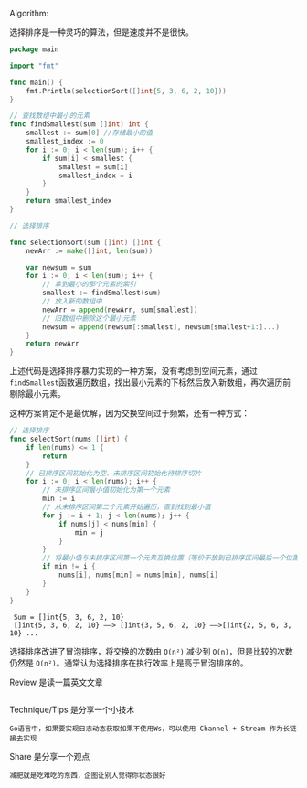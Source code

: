 Algorithm:

选择排序是一种灵巧的算法，但是速度并不是很快。

```go
package main

import "fmt"

func main() {
	fmt.Println(selectionSort([]int{5, 3, 6, 2, 10}))
}

// 查找数组中最小的元素
func findSmallest(sum []int) int {
	smallest := sum[0] //存储最小的值
	smallest_index := 0
	for i := 0; i < len(sum); i++ {
		if sum[i] < smallest {
			smallest = sum[i]
			smallest_index = i
		}
	}
	return smallest_index
}

// 选择排序

func selectionSort(sum []int) []int {
	newArr := make([]int, len(sum))

	var newsum = sum
	for i := 0; i < len(sum); i++ {
		// 拿到最小的那个元素的索引
		smallest := findSmallest(sum)
		// 放入新的数组中
		newArr = append(newArr, sum[smallest])
		// 旧数组中删除这个最小元素
		newsum = append(newsum[:smallest], newsum[smallest+1:]...)
	}
	return newArr
}

```

上述代码是选择排序暴力实现的一种方案，没有考虑到空间元素，通过`findSmallest`函数遍历数组，找出最小元素的下标然后放入新数组，再次遍历前剔除最小元素。

这种方案肯定不是最优解，因为交换空间过于频繁，还有一种方式：

```go
// 选择排序
func selectSort(nums []int) {
	if len(nums) <= 1 {
		return
	}
	// 已排序区间初始化为空，未排序区间初始化待排序切片
	for i := 0; i < len(nums); i++ {
		// 未排序区间最小值初始化为第一个元素
		min := i
		// 从未排序区间第二个元素开始遍历，直到找到最小值
		for j := i + 1; j < len(nums); j++ {
			if nums[j] < nums[min] {
				min = j
			}
		}
		// 将最小值与未排序区间第一个元素互换位置（等价于放到已排序区间最后一个位置）
		if min != i {
			nums[i], nums[min] = nums[min], nums[i]
		}
	}
}
```



```
 Sum = []int{5, 3, 6, 2, 10}
 []int{5, 3, 6, 2, 10} ——> []int{3, 5, 6, 2, 10} ——>[]int{2, 5, 6, 3, 10} ...
```

选择排序改进了冒泡排序，将交换的次数由 `O(n²)` 减少到 `O(n)`，但是比较的次数仍然是 `O(n²)`。通常认为选择排序在执行效率上是高于冒泡排序的。



Review 是读一篇英文文章

```

```



Technique/Tips 是分享一个小技术

```
Go语言中，如果要实现日志动态获取如果不使用Ws，可以使用 Channel + Stream 作为长链接去实现
```



Share 是分享一个观点

```
减肥就是吃难吃的东西，企图让别人觉得你状态很好
```

